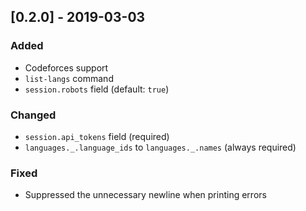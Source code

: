 ## [0.2.0] - 2019-03-03

### Added

* Codeforces support
* `list-langs` command
* `session.robots` field (default: `true`)

### Changed

* `session.api_tokens` field (required)
* `languages._.language_ids` to `languages._.names` (always required)

### Fixed

* Suppressed the unnecessary newline when printing errors
